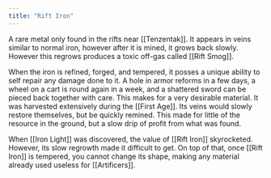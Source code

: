 ```yaml
---
title: "Rift Iron"
---
```

A rare metal only found in the rifts near [[Tenzentak]]. It appears in veins similar to normal iron, however after it is mined, it grows back slowly. However this regrows produces a toxic off-gas called [[Rift Smog]].

When the iron is refined, forged, and tempered, it posses a unique ability to self repair any damage done to it. A hole in armor reforms in a few days, a wheel on a cart is round again in a week, and a shattered sword can be pieced back together with care. This makes for a very desirable material. It was harvested extensively during the [[First Age]]. Its veins would slowly restore themselves, but be quickly remined. This made for little of the resource in the ground, but a slow drip of profit from what was found.

When [[Iron Light]] was discovered, the value of [[Rift Iron]] skyrocketed. However, its slow regrowth made it difficult to get. On top of that, once [[Rift Iron]] is tempered, you cannot change its shape, making any material already used useless for [[Artificers]].

